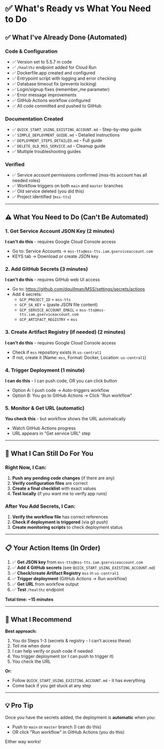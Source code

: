 # ✅ What's Ready vs What You Need to Do

## ✅ What I've Already Done (Automated)

### Code & Configuration
- ✅ Version set to 5.5.7 in code
- ✅ `/healthz` endpoint added for Cloud Run
- ✅ Dockerfile.app created and configured
- ✅ Entrypoint script with logging and error checking
- ✅ Database timeout fix (prevents locking)
- ✅ Login/signup fixes (remember_me parameter)
- ✅ Error message improvements
- ✅ GitHub Actions workflow configured
- ✅ All code committed and pushed to GitHub

### Documentation Created
- ✅ `QUICK_START_USING_EXISTING_ACCOUNT.md` - Step-by-step guide
- ✅ `SIMPLE_DEPLOYMENT_GUIDE.md` - Detailed instructions
- ✅ `DEPLOYMENT_STEPS_DETAILED.md` - Full guide
- ✅ `DELETE_OLD_MSS_SERVICE.md` - Cleanup guide
- ✅ Multiple troubleshooting guides

### Verified
- ✅ Service account permissions confirmed (mss-tts account has all needed roles)
- ✅ Workflow triggers on both `main` and `master` branches
- ✅ Old service deleted (you did this)
- ✅ Project identified (`mss-tts`)

---

## ⚠️ What You Need to Do (Can't Be Automated)

### 1. Get Service Account JSON Key (2 minutes)
**I can't do this** - requires Google Cloud Console access
- Go to: Service Accounts → `mss-tts@mss-tts.iam.gserviceaccount.com`
- KEYS tab → Download or create JSON key

### 2. Add GitHub Secrets (3 minutes)
**I can't do this** - requires GitHub web UI access
- Go to: https://github.com/dquillman/MSS/settings/secrets/actions
- Add 4 secrets:
  - `GCP_PROJECT_ID` = `mss-tts`
  - `GCP_SA_KEY` = (paste JSON file content)
  - `GCP_SERVICE_ACCOUNT_EMAIL` = `mss-tts@mss-tts.iam.gserviceaccount.com`
  - `GCP_ARTIFACT_REGISTRY` = `mss`

### 3. Create Artifact Registry (if needed) (2 minutes)
**I can't do this** - requires Google Cloud Console access
- Check if `mss` repository exists in `us-central1`
- If not, create it (Name: `mss`, Format: Docker, Location: `us-central1`)

### 4. Trigger Deployment (1 minute)
**I can do this** - I can push code, OR you can click button
- Option A: I push code → Auto-triggers workflow
- Option B: You go to GitHub Actions → Click "Run workflow"

### 5. Monitor & Get URL (automatic)
**You check this** - but workflow shows the URL automatically
- Watch GitHub Actions progress
- URL appears in "Get service URL" step

---

## 🚀 What I Can Still Do For You

### Right Now, I Can:
1. **Push any pending code changes** (if there are any)
2. **Verify configuration files** are correct
3. **Create a final checklist** with exact values
4. **Test locally** (if you want me to verify app runs)

### After You Add Secrets, I Can:
1. **Verify the workflow file** has correct references
2. **Check if deployment is triggered** (via git push)
3. **Create monitoring scripts** to check deployment status

---

## 📋 Your Action Items (In Order)

1. ✅ **Get JSON key** from `mss-tts@mss-tts.iam.gserviceaccount.com`
2. ✅ **Add 4 GitHub secrets** (see `QUICK_START_USING_EXISTING_ACCOUNT.md`)
3. ✅ **Check/create Artifact Registry** `mss` in `us-central1`
4. ✅ **Trigger deployment** (GitHub Actions → Run workflow)
5. ✅ **Get URL** from workflow output
6. ✅ **Test** `/healthz` endpoint

**Total time: ~15 minutes**

---

## 🎯 What I Recommend

**Best approach:**
1. You do Steps 1-3 (secrets & registry - I can't access these)
2. Tell me when done
3. I can help verify or push code if needed
4. You trigger deployment (or I can push to trigger it)
5. You check the URL

**Or:**
- Follow `QUICK_START_USING_EXISTING_ACCOUNT.md` - it has everything
- Come back if you get stuck at any step

---

## 💡 Pro Tip

Once you have the secrets added, the deployment is **automatic** when you:
- Push to `main` or `master` branch (I can do this)
- OR click "Run workflow" in GitHub Actions (you do this)

Either way works!


